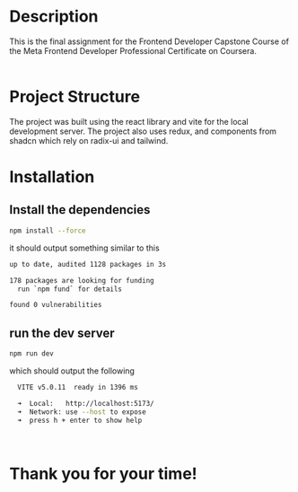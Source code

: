 # Description

This is the final assignment for the Frontend Developer Capstone Course of the Meta Frontend Developer Professional Certificate on Coursera.
<br> <br>

# Project Structure

The project was built using the react library and vite for the local development server. The project also uses redux, and components from shadcn which rely on radix-ui and tailwind.

# Installation

## Install the dependencies

```bash
npm install --force
```

it should output something similar to this

```bash
up to date, audited 1128 packages in 3s

178 packages are looking for funding
  run `npm fund` for details

found 0 vulnerabilities
```

## run the dev server

```bash
npm run dev
```

which should output the following

```bash
  VITE v5.0.11  ready in 1396 ms

  ➜  Local:   http://localhost:5173/
  ➜  Network: use --host to expose
  ➜  press h + enter to show help
```

<br>

# Thank you for your time!
